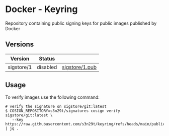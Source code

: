 # Docker - Keyring

Repository containing public signing keys for public images published by Docker

## Versions

| Version | Status      |                        |
|---------| ------------|------------------------|
| sigstore/1   | disabled    | [sigstore/1.pub](public/sigstore/1.pub) |

## Usage

To verify images use the following command:

```
# verify the signature on sigstore/git:latest
$ COSIGN_REPOSITORY=s3n29t/signatures cosign verify sigstore/git:latest \
   --key https://raw.githubusercontent.com/s3n29t/keyring/refs/heads/main/public/sigstore/latest.pub | jq .
```
